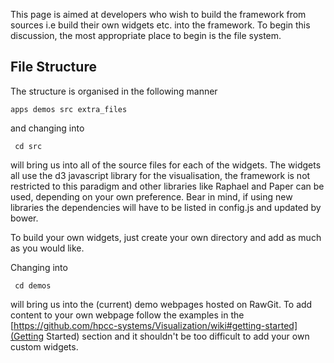 This page is aimed at developers who wish to build the framework from sources i.e build their own widgets etc. into the framework. To begin this discussion, the most appropriate place to begin is the file system. 

## File Structure

The structure is organised in the following manner

 ``` apps demos src extra_files ```

and changing into
 
     cd src 

will bring us into all of the source files for each of the widgets. The widgets all use the d3 javascript library for the visualisation, the framework is not restricted to this paradigm and other libraries like Raphael and Paper can be used, depending on your own preference. Bear in mind, if using new libraries the dependencies will have to be listed in config.js and updated by bower. 

To build your own widgets, just create your own directory and add as much as you would like. 

Changing into 

     cd demos 

will bring us into the (current) demo webpages hosted on RawGit. To add content to your own webpage follow the examples in the [https://github.com/hpcc-systems/Visualization/wiki#getting-started](Getting Started) section and it shouldn't be too difficult to add your own custom widgets. 